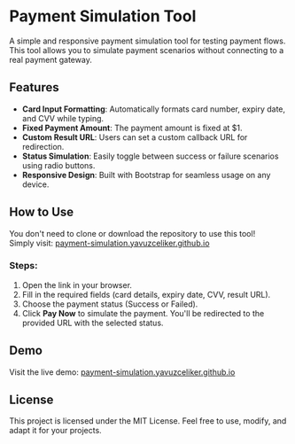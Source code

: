 # Payment Simulation Tool

A simple and responsive payment simulation tool for testing payment flows. This tool allows you to simulate payment scenarios without connecting to a real payment gateway.

## Features
- **Card Input Formatting**: Automatically formats card number, expiry date, and CVV while typing.
- **Fixed Payment Amount**: The payment amount is fixed at $1.
- **Custom Result URL**: Users can set a custom callback URL for redirection.
- **Status Simulation**: Easily toggle between success or failure scenarios using radio buttons.
- **Responsive Design**: Built with Bootstrap for seamless usage on any device.

## How to Use
You don't need to clone or download the repository to use this tool!  
Simply visit: [payment-simulation.yavuzceliker.github.io](https://payment-simulation.yavuzceliker.github.io)

### Steps:
1. Open the link in your browser.
2. Fill in the required fields (card details, expiry date, CVV, result URL).
3. Choose the payment status (Success or Failed).
4. Click **Pay Now** to simulate the payment. You'll be redirected to the provided URL with the selected status.

## Demo
Visit the live demo: [payment-simulation.yavuzceliker.github.io](https://payment-simulation.yavuzceliker.github.io)

## License
This project is licensed under the MIT License. Feel free to use, modify, and adapt it for your projects.
